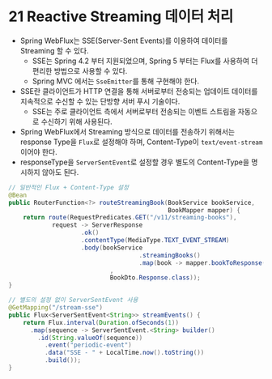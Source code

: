 # 21 Reactive Streaming 데이터 처리

- Spring WebFlux는 SSE(Server-Sent Events)를 이용하여 데이터를 Streaming 할 수 있다.
  - SSE는 Spring 4.2 부터 지원되었으며, Spring 5 부터는 Flux를 사용하여 더 편리한 방법으로 사용할 수 있다.
  - Spring MVC 에서는 `SseEmitter`를 통해 구현해야 한다.
- SSE란 클라이언트가 HTTP 연결을 통해 서버로부터 전송되는 업데이트 데이터를 지속적으로 수신할 수 있는 단방향 서버 푸시 기술이다.
  - SSE는 주로 클라이언트 측에서 서버로부터 전송되는 이벤트 스트림을 자동으로 수신하기 위해 사용된다.
- Spring WebFlux에서 Streaming 방식으로 데이터를 전송하기 위해서는 response Type을 `Flux`로 설정해야 하며, Content-Type이 `text/event-stream` 이어야 한다.
- responseType을 `ServerSentEvent`로 설정할 경우 별도의 Content-Type을 명시하지 않아도 된다.

```java
// 일반적인 Flux + Content-Type 설정
@Bean
public RouterFunction<?> routeStreamingBook(BookService bookService,
                                            BookMapper mapper) {
    return route(RequestPredicates.GET("/v11/streaming-books"),
            request -> ServerResponse
                    .ok()
                    .contentType(MediaType.TEXT_EVENT_STREAM)
                    .body(bookService
                                    .streamingBooks()
                                    .map(book -> mapper.bookToResponse(book))
                            ,
                            BookDto.Response.class));
}

// 별도의 설정 없이 ServerSentEvent 사용
@GetMapping("/stream-sse")
public Flux<ServerSentEvent<String>> streamEvents() {
    return Flux.interval(Duration.ofSeconds(1))
      .map(sequence -> ServerSentEvent.<String> builder()
        .id(String.valueOf(sequence))
          .event("periodic-event")
          .data("SSE - " + LocalTime.now().toString())
          .build());
}
```